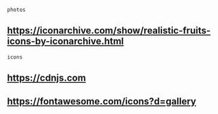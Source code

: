 `photos`
## https://iconarchive.com/show/realistic-fruits-icons-by-iconarchive.html

`icons`
## https://cdnjs.com
## https://fontawesome.com/icons?d=gallery
